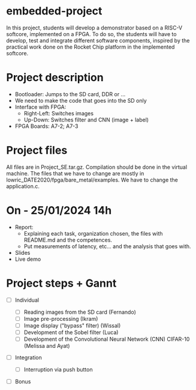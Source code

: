 # embedded-project

In this project, students will develop a demonstrator based on a RISC-V softcore, implemented on a FPGA. To do so, the students will have to develop, test and integrate different software components, inspired by the practical work done on the Rocket Chip platform in the implemented softcore.

# Project description

- Bootloader: Jumps to the SD card, DDR or ...
- We need to make the code that goes into the SD only
- Interface with FPGA:
    - Right-Left: Switches images
    - Up-Down: Switches filter and CNN (image + label)
- FPGA Boards: A7-2; A7-3

# Project files

All files are in Project_SE.tar.gz. Compilation should be done in the virtual machine. The files that we have to change are mostly in lowric_DATE2020/fpga/bare_metal/examples. We have to change the application.c.

# On - 25/01/2024 14h

- Report: 
  - Explaining each task, organization chosen, the files with README.md and the competences.
  - Put measurements of latency, etc... and the analysis that goes with. 
- Slides
- Live demo

# Project steps + Gannt

- [ ] Individual
  - [ ] Reading images from the SD card (Fernando)
  - [ ] Image pre-processing (Ikram)
  - [ ] Image display ("bypass" filter) (Wissal) 
  - [ ] Development of the Sobel filter (Luca)
  - [ ] Development of the Convolutional Neural Network (CNN) CIFAR-10 (Melissa and Ayat) 
- [ ] Integration
  - [ ] Interruption via push button 
- [ ] Bonus

 
